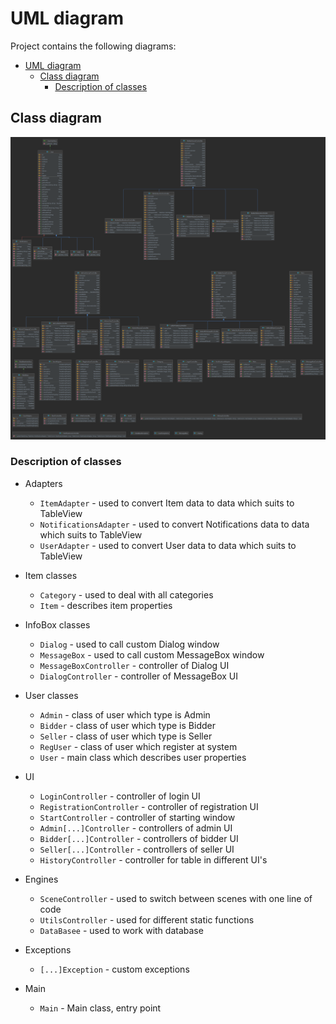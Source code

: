 # UML diagram

Project contains the following diagrams:

- [UML diagram](#uml-diagram)
  - [Class diagram](#class-diagram)
    - [Description of classes](#description-of-classes)

## Class diagram
![](prototypes/ClassFull.png)

### Description of classes

- Adapters
  - ```ItemAdapter``` - used to convert Item data to data which suits to TableView
  - ```NotificationsAdapter``` - used to convert Notifications data to data which suits to TableView
  - ```UserAdapter``` - used to convert User data to data which suits to TableView

- Item classes
  - ```Category``` - used to deal with all categories
  - ```Item``` - describes item properties

- InfoBox classes
  - ```Dialog``` - used to call custom Dialog window
  - ```MessageBox``` - used to call custom MessageBox window
  - ```MessageBoxController``` - controller of Dialog UI
  - ```DialogController``` - controller of MessageBox UI

- User classes
  - ```Admin``` - class of user which type is Admin
  - ```Bidder``` - class of user which type is Bidder
  - ```Seller``` - class of user which type is Seller
  - ```RegUser``` - class of user which register at system
  - ```User``` - main class which describes user properties

- UI
  - ```LoginController``` - controller of login UI
  - ```RegistrationController``` - controller of registration UI
  - ```StartController``` - controller of starting window
  - ```Admin[...]Controller``` - controllers of admin UI
  - ```Bidder[...]Controller``` - controllers of bidder UI
  - ```Seller[...]Controller``` - controllers of seller UI
  - ```HistoryController``` - controller for table in different UI's

- Engines
  - ```SceneController``` - used to switch between scenes with one line of code
  - ```UtilsController``` - used for different static functions
  - ```DataBasee``` - used to work with database

- Exceptions
  - ```[...]Exception``` - custom exceptions

- Main
  - ```Main``` - Main class, entry point

